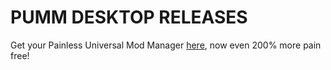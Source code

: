 # PUMM DESKTOP RELEASES
Get your Painless Universal Mod Manager [here](https://github.com/pumm-org/pumm-desktop-releases/releases/latest), now even 200% more pain free!
